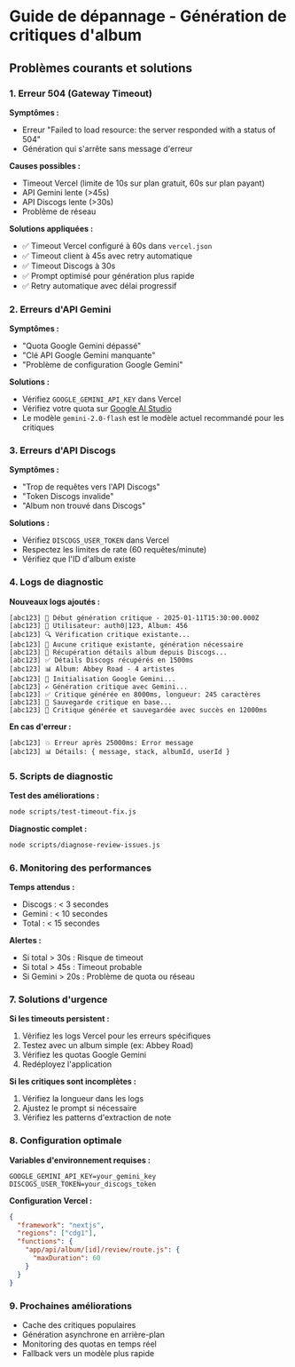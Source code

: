 # Guide de dépannage - Génération de critiques d'album

## Problèmes courants et solutions

### 1. Erreur 504 (Gateway Timeout)

**Symptômes :**
- Erreur "Failed to load resource: the server responded with a status of 504"
- Génération qui s'arrête sans message d'erreur

**Causes possibles :**
- Timeout Vercel (limite de 10s sur plan gratuit, 60s sur plan payant)
- API Gemini lente (>45s)
- API Discogs lente (>30s)
- Problème de réseau

**Solutions appliquées :**
- ✅ Timeout Vercel configuré à 60s dans `vercel.json`
- ✅ Timeout client à 45s avec retry automatique
- ✅ Timeout Discogs à 30s
- ✅ Prompt optimisé pour génération plus rapide
- ✅ Retry automatique avec délai progressif

### 2. Erreurs d'API Gemini

**Symptômes :**
- "Quota Google Gemini dépassé"
- "Clé API Google Gemini manquante"
- "Problème de configuration Google Gemini"

**Solutions :**
- Vérifiez `GOOGLE_GEMINI_API_KEY` dans Vercel
- Vérifiez votre quota sur [Google AI Studio](https://aistudio.google.com/)
- Le modèle `gemini-2.0-flash` est le modèle actuel recommandé pour les critiques

### 3. Erreurs d'API Discogs

**Symptômes :**
- "Trop de requêtes vers l'API Discogs"
- "Token Discogs invalide"
- "Album non trouvé dans Discogs"

**Solutions :**
- Vérifiez `DISCOGS_USER_TOKEN` dans Vercel
- Respectez les limites de rate (60 requêtes/minute)
- Vérifiez que l'ID d'album existe

### 4. Logs de diagnostic

**Nouveaux logs ajoutés :**
```
[abc123] 🚀 Début génération critique - 2025-01-11T15:30:00.000Z
[abc123] 👤 Utilisateur: auth0|123, Album: 456
[abc123] 🔍 Vérification critique existante...
[abc123] 📝 Aucune critique existante, génération nécessaire
[abc123] 🎵 Récupération détails album depuis Discogs...
[abc123] ✅ Détails Discogs récupérés en 1500ms
[abc123] 📊 Album: Abbey Road - 4 artistes
[abc123] 🤖 Initialisation Google Gemini...
[abc123] ✍️ Génération critique avec Gemini...
[abc123] ✅ Critique générée en 8000ms, longueur: 245 caractères
[abc123] 💾 Sauvegarde critique en base...
[abc123] 🎉 Critique générée et sauvegardée avec succès en 12000ms
```

**En cas d'erreur :**
```
[abc123] 💥 Erreur après 25000ms: Error message
[abc123] 📊 Détails: { message, stack, albumId, userId }
```

### 5. Scripts de diagnostic

**Test des améliorations :**
```bash
node scripts/test-timeout-fix.js
```

**Diagnostic complet :**
```bash
node scripts/diagnose-review-issues.js
```

### 6. Monitoring des performances

**Temps attendus :**
- Discogs : < 3 secondes
- Gemini : < 10 secondes
- Total : < 15 secondes

**Alertes :**
- Si total > 30s : Risque de timeout
- Si total > 45s : Timeout probable
- Si Gemini > 20s : Problème de quota ou réseau

### 7. Solutions d'urgence

**Si les timeouts persistent :**
1. Vérifiez les logs Vercel pour les erreurs spécifiques
2. Testez avec un album simple (ex: Abbey Road)
3. Vérifiez les quotas Google Gemini
4. Redéployez l'application

**Si les critiques sont incomplètes :**
1. Vérifiez la longueur dans les logs
2. Ajustez le prompt si nécessaire
3. Vérifiez les patterns d'extraction de note

### 8. Configuration optimale

**Variables d'environnement requises :**
```env
GOOGLE_GEMINI_API_KEY=your_gemini_key
DISCOGS_USER_TOKEN=your_discogs_token
```

**Configuration Vercel :**
```json
{
  "framework": "nextjs",
  "regions": ["cdg1"],
  "functions": {
    "app/api/album/[id]/review/route.js": {
      "maxDuration": 60
    }
  }
}
```

### 9. Prochaines améliorations

- Cache des critiques populaires
- Génération asynchrone en arrière-plan
- Monitoring des quotas en temps réel
- Fallback vers un modèle plus rapide
